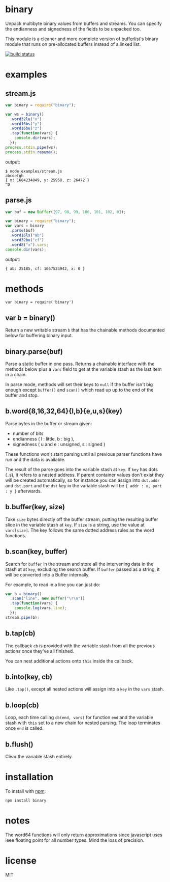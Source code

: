 # binary

Unpack multibyte binary values from buffers and streams.
You can specify the endianness and signedness of the fields to be unpacked too.

This module is a cleaner and more complete version of
[bufferlist](https://github.com/substack/node-bufferlist)'s binary module that
runs on pre-allocated buffers instead of a linked list.

[![build status](https://secure.travis-ci.org/substack/node-binary.png)](http://travis-ci.org/substack/node-binary)

# examples

## stream.js

```js
var binary = require("binary");

var ws = binary()
  .word32lu("x")
  .word16bs("y")
  .word16bu("z")
  .tap(function(vars) {
    console.dir(vars);
  });
process.stdin.pipe(ws);
process.stdin.resume();
```

output:

```
$ node examples/stream.js
abcdefgh
{ x: 1684234849, y: 25958, z: 26472 }
^D
```

## parse.js

```js
var buf = new Buffer([97, 98, 99, 100, 101, 102, 0]);

var binary = require("binary");
var vars = binary
  .parse(buf)
  .word16ls("ab")
  .word32bu("cf")
  .word8("x").vars;
console.dir(vars);
```

output:

```
{ ab: 25185, cf: 1667523942, x: 0 }
```

# methods

`var binary = require('binary')`

## var b = binary()

Return a new writable stream `b` that has the chainable methods documented below
for buffering binary input.

## binary.parse(buf)

Parse a static buffer in one pass. Returns a chainable interface with the
methods below plus a `vars` field to get at the variable stash as the last item
in a chain.

In parse mode, methods will set their keys to `null` if the buffer isn't big
enough except `buffer()` and `scan()` which read up up to the end of the buffer
and stop.

## b.word{8,16,32,64}{l,b}{e,u,s}(key)

Parse bytes in the buffer or stream given:

- number of bits
- endianness ( l : little, b : big ),
- signedness ( u and e : unsigned, s : signed )

These functions won't start parsing until all previous parser functions have run
and the data is available.

The result of the parse goes into the variable stash at `key`.
If `key` has dots (`.`s), it refers to a nested address. If parent container
values don't exist they will be created automatically, so for instance you can
assign into `dst.addr` and `dst.port` and the `dst` key in the variable stash
will be `{ addr : x, port : y }` afterwards.

## b.buffer(key, size)

Take `size` bytes directly off the buffer stream, putting the resulting buffer
slice in the variable stash at `key`. If `size` is a string, use the value at
`vars[size]`. The key follows the same dotted address rules as the word
functions.

## b.scan(key, buffer)

Search for `buffer` in the stream and store all the intervening data in the
stash at at `key`, excluding the search buffer. If `buffer` passed as a string,
it will be converted into a Buffer internally.

For example, to read in a line you can just do:

```js
var b = binary()
  .scan("line", new Buffer("\r\n"))
  .tap(function(vars) {
    console.log(vars.line);
  });
stream.pipe(b);
```

## b.tap(cb)

The callback `cb` is provided with the variable stash from all the previous
actions once they've all finished.

You can nest additional actions onto `this` inside the callback.

## b.into(key, cb)

Like `.tap()`, except all nested actions will assign into a `key` in the `vars`
stash.

## b.loop(cb)

Loop, each time calling `cb(end, vars)` for function `end` and the variable
stash with `this` set to a new chain for nested parsing. The loop terminates
once `end` is called.

## b.flush()

Clear the variable stash entirely.

# installation

To install with [npm](http://github.com/isaacs/npm):

```
npm install binary
```

# notes

The word64 functions will only return approximations since javascript uses ieee
floating point for all number types. Mind the loss of precision.

# license

MIT
